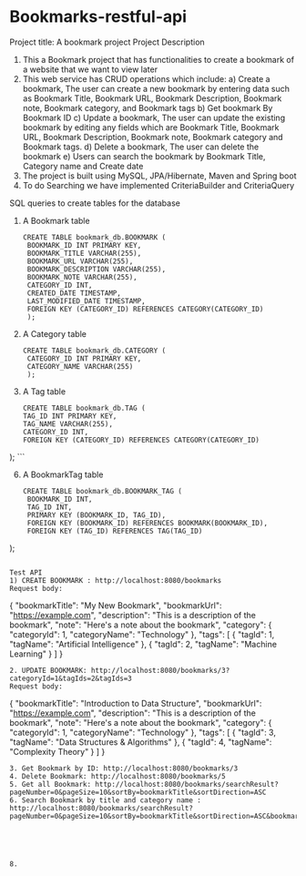 # Bookmarks-restful-api
Project title: A bookmark project
Project Description
1. This a Bookmark project that has functionalities to create a bookmark of a website that we want to view later
2. This web service has CRUD operations which include:
   a) Create a bookmark, The user can create a new bookmark by entering data such as Bookmark Title, Bookmark URL, Bookmark Description, Bookmark note, Bookmark category, and Bookmark tags
   b) Get bookmark By Bookmark ID
   c) Update a bookmark, The user can update the existing bookmark by editing any fields which are Bookmark Title, Bookmark URL, Bookmark Description, Bookmark note, Bookmark category and Bookmark tags.
   d) Delete a bookmark, The user can delete the bookmark
   e) Users can search the bookmark by Bookmark Title, Category name and Create date 
4. The project is built using MySQL, JPA/Hibernate, Maven and Spring boot
5. To do Searching we have implemented CriteriaBuilder and CriteriaQuery

SQL queries to create tables for the database
1. A Bookmark table
   ```
   CREATE TABLE bookmark_db.BOOKMARK (
    BOOKMARK_ID INT PRIMARY KEY,
    BOOKMARK_TITLE VARCHAR(255),
    BOOKMARK_URL VARCHAR(255),
    BOOKMARK_DESCRIPTION VARCHAR(255),
    BOOKMARK_NOTE VARCHAR(255),
    CATEGORY_ID INT,
    CREATED_DATE TIMESTAMP,
    LAST_MODIFIED_DATE TIMESTAMP,
    FOREIGN KEY (CATEGORY_ID) REFERENCES CATEGORY(CATEGORY_ID)
    );
    ```
2.  A Category table
    ```
    CREATE TABLE bookmark_db.CATEGORY (
     CATEGORY_ID INT PRIMARY KEY,
     CATEGORY_NAME VARCHAR(255)
     );
    ```
4.  A Tag table
    ```
    CREATE TABLE bookmark_db.TAG (
    TAG_ID INT PRIMARY KEY,
    TAG_NAME VARCHAR(255),
    CATEGORY_ID INT,
    FOREIGN KEY (CATEGORY_ID) REFERENCES CATEGORY(CATEGORY_ID)
);
    ```
    
6. A BookmarkTag table
   ```
   CREATE TABLE bookmark_db.BOOKMARK_TAG (
    BOOKMARK_ID INT,
    TAG_ID INT,
    PRIMARY KEY (BOOKMARK_ID, TAG_ID),
    FOREIGN KEY (BOOKMARK_ID) REFERENCES BOOKMARK(BOOKMARK_ID),
    FOREIGN KEY (TAG_ID) REFERENCES TAG(TAG_ID)
);
   ```

Test API
1) CREATE BOOKMARK : http://localhost:8080/bookmarks
   Request body:
   ```
  {
    "bookmarkTitle": "My New Bookmark",
    "bookmarkUrl": "https://example.com",
    "description": "This is a description of the bookmark",
    "note": "Here's a note about the bookmark",
    "category": {
        "categoryId": 1,
        "categoryName": "Technology"
    },
    "tags": [
        {
            "tagId": 1,
            "tagName": "Artificial Intelligence"
        },
        {
            "tagId": 2,
            "tagName": "Machine Learning"
        }
    ]
}
   ```
2. UPDATE BOOKMARK: http://localhost:8080/bookmarks/3?categoryId=1&tagIds=2&tagIds=3
   Request body:
   ```
   {
    "bookmarkTitle": "Introduction to Data Structure",
    "bookmarkUrl": "https://example.com",
    "description": "This is a description of the bookmark",
    "note": "Here's a note about the bookmark",
    "category": {
        "categoryId": 1,
        "categoryName": "Technology"
    },
    "tags": [
        {
            "tagId": 3,
            "tagName": "Data Structures & Algorithms"
        },
        {
            "tagId": 4,
            "tagName": "Complexity Theory"
        }
    ]
}
   ```
3. Get Bookmark by ID: http://localhost:8080/bookmarks/3
4. Delete Bookmark: http://localhost:8080/bookmarks/5
5. Get all Bookmark: http://localhost:8080/bookmarks/searchResult?pageNumber=0&pageSize=10&sortBy=bookmarkTitle&sortDirection=ASC
6. Search Bookmark by title and category name : http://localhost:8080/bookmarks/searchResult?pageNumber=0&pageSize=10&sortBy=bookmarkTitle&sortDirection=ASC&bookmarkTitle=Introduction&categoryName=Technology




    
8. 

